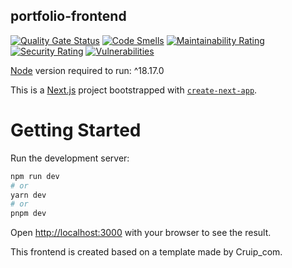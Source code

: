 ## portfolio-frontend

[![Quality Gate Status](https://sonarcloud.io/api/project_badges/measure?project=Zanadreis_portfolio-frontend&metric=alert_status)](https://sonarcloud.io/dashboard?id=Zanadreis_portfolio-frontend)
[![Code Smells](https://sonarcloud.io/api/project_badges/measure?project=Zanadreis_portfolio-frontend&metric=code_smells)](https://sonarcloud.io/dashboard?id=Zanadreis_portfolio-frontend)
[![Maintainability Rating](https://sonarcloud.io/api/project_badges/measure?project=Zanadreis_portfolio-frontend&metric=sqale_rating)](https://sonarcloud.io/dashboard?id=Zanadreis_portfolio-frontend)
[![Security Rating](https://sonarcloud.io/api/project_badges/measure?project=Zanadreis_portfolio-frontend&metric=security_rating)](https://sonarcloud.io/dashboard?id=Zanadreis_portfolio-frontend)
[![Vulnerabilities](https://sonarcloud.io/api/project_badges/measure?project=Zanadreis_portfolio-frontend&metric=vulnerabilities)](https://sonarcloud.io/dashboard?id=Zanadreis_portfolio-frontend)

[Node](https://nodejs.org/en) version required to run: ^18.17.0

This is a [Next.js](https://nextjs.org/) project bootstrapped with [`create-next-app`](https://github.com/vercel/next.js/tree/canary/packages/create-next-app).

# Getting Started

Run the development server:

```bash
npm run dev
# or
yarn dev
# or
pnpm dev
```

Open [http://localhost:3000](http://localhost:3000) with your browser to see the result.

This frontend is created based on a template made by Cruip_com.